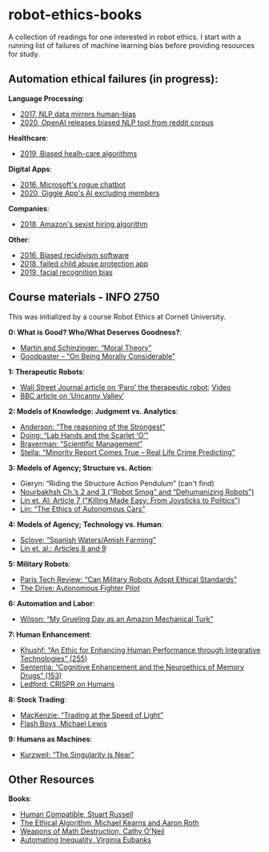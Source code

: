 # robot-ethics-books
A collection of readings for one interested in robot ethics. 
I start with a running list of failures of machine learning bias before providing resources for study.

## Automation ethical failures (in progress):
**Language Processing**:
- [2017, NLP data mirrors human-bias](https://science.sciencemag.org/content/356/6334/183)
- [2020, OpenAI releases biased NLP tool from reddit corpus](https://twitter.com/AnimaAnandkumar/status/1271135883022884864)

**Healthcare**:
- [2019, Biased healh-care algorithms](https://www.nature.com/articles/d41586-019-03228-6)

**Digital Apps**:
- [2016, Microsoft's rogue chatbot](https://www.theverge.com/2016/3/23/11290200/tay-ai-chatbot-released-microsoft)
- [2020, Giggle App's AI excluding members](https://www.theverge.com/2020/2/7/21128236/gender-app-giggle-women-ai-screen-trans-social)

**Companies**:
- [2018, Amazon's sexist hiring algorithm](https://www.reuters.com/article/us-amazon-com-jobs-automation-insight/amazon-scraps-secret-ai-recruiting-tool-that-showed-bias-against-women-idUSKCN1MK08G)

**Other**:
- [2016, Biased recidivism software](https://www.propublica.org/article/how-we-analyzed-the-compas-recidivism-algorithm)
- [2018, failed child abuse protection app](https://www.wired.com/story/excerpt-from-automating-inequality/)
- [2019, facial recognition bias](https://www.nytimes.com/2019/12/19/technology/facial-recognition-bias.html)

## Course materials - INFO 2750
This was initialized by a course Robot Ethics at Cornell University.

**0: What is Good? Who/What Deserves Goodness?**:
- [Martin and Schinzinger: “Moral Theory”](https://github.com/natolambert/robot-ethics-books/blob/master/0_what_is_good/goodpaster-kenneth-on-being-morally-considerable.pdf)
- [Goodpaster – “On Being Morally Considerable”](https://github.com/natolambert/robot-ethics-books/blob/master/0_what_is_good/goodpaster-kenneth-on-being-morally-considerable.pdf)

**1: Therapeutic Robots**:
- [Wall Street Journal article on ‘Paro’ the therapeutic robot](https://www.wsj.com/articles/SB10001424052748704463504575301051844937276); [Video](https://www.youtube.com/watch?v=oJq5PQZHU-I)
- [BBC article on ‘Uncanny Valley’](https://www.bbc.com/future/article/20130901-is-the-uncanny-valley-real)

**2: Models of Knowledge: Judgment vs. Analytics**:
- [Anderson: “The reasoning of the Strongest”](https://github.com/natolambert/robot-ethics-books/blob/master/2_judgement_v_analytics/anderson_reasoning_strongest.pdf)
- [Doing: “Lab Hands and the Scarlet ‘O’”](https://github.com/natolambert/robot-ethics-books/blob/master/2_judgement_v_analytics/doing_lab_hands.pdf)
- [Braverman: “Scientific Management”](https://github.com/natolambert/robot-ethics-books/blob/master/2_judgement_v_analytics/braverman_labor.pdf)
- [Stella: "Minority Report Comes True – Real Life Crime Predicting”](https://www.digitaltrends.com/cool-tech/hitachi-working-on-crime-predicting-technology/)

**3: Models of Agency; Structure vs. Action**:
- Gieryn: “Riding the Structure Action Pendulum” (can't find)
- [Nourbakhsh Ch.’s 2 and 3 (“Robot Smog” and “Dehumanizing Robots”)](https://www.amazon.com/Robot-Futures-Press-Illah-Nourbakhsh/dp/0262018624)
- [Lin et. Al: Article 7 ("Killing Made Easy: From Joysticks to Politics”)](https://github.com/natolambert/robot-ethics-books/blob/master/3_structure_v_action/lin_7_killing.pdf) 
- [Lin: “The Ethics of Autonomous Cars”](https://www.theatlantic.com/technology/archive/2013/10/the-ethics-of-autonomous-cars/280360/)

**4: Models of Agency; Technology vs. Human**:
- [Sclove: “Spanish Waters/Amish Farming”](https://github.com/natolambert/robot-ethics-books/blob/master/4_tech_v_human/sclove_spanish.pdf)
- [Lin et. al.:  Articles 8 and 9](https://www.amazon.com/Robot-Ethics-Implications-Intelligent-Autonomous/dp/026252600X)

**5: Military Robots**:
- [Paris Tech Review: “Can Military Robots Adopt Ethical Standards”](http://parisinnovationreview.com/articles-en/can-military-robots-adopt-ethical-standards)
- [The Drive: Autonomous Fighter Pilot](https://www.thedrive.com/the-war-zone/33866/manned-fighter-to-face-an-autonomous-drone-next-year-in-a-sci-fi-movie-like-showdown)

**6: Automation and Labor**:
- [Wilson: “My Grueling Day as an Amazon Mechanical Turk”](https://kernelmag.dailydot.com/features/report/4732/my-gruelling-day-as-an-amazon-mechanical-turk/)

**7: Human Enhancement**:
- [Khushf: “An Ethic for Enhancing Human Performance through Integrative Technologies” (255)](https://github.com/natolambert/robot-ethics-books/blob/master/7_human_enchancement/khusf_ethic.pdf)
- [Sententia: “Cognitive Enhancement and the Neuroethics of Memory Drugs” (153)](https://github.com/natolambert/robot-ethics-books/blob/master/7_human_enchancement/khusf_ethic.pdf)
- [Ledford: CRISPR on Humans](https://www.nature.com/articles/d41586-020-00655-8)

**8: Stock Trading**:
- [MacKenzie: “Trading at the Speed of Light”](https://www.lrb.co.uk/the-paper/v41/n05/donald-mackenzie/just-how-fast)
- [Flash Boys, Michael Lewis](https://bookshop.org/books/flash-boys-a-wall-street-revolt-9780393351590/9780393351590)

**9: Humans as Machines**:
- [Kurzweil: “The Singularity is Near”](http://www.singularity.com/)


## Other Resources
**Books**:
- [Human Compatible, Stuart Russell](https://bookshop.org/books/human-compatible-artificial-intelligence-and-the-problem-of-control/9780525558613)
- [The Ethical Algorithm, Michael Kearns and Aaron Roth](https://bookshop.org/books/the-ethical-algorithm-the-science-of-socially-aware-algorithm-design/9780190948207)
- [Weapons of Math Destruction, Cathy O'Neil](https://bookshop.org/books/weapons-of-math-destruction-how-big-data-increases-inequality-and-threatens-democracy/9780553418835)
- [Automating Inequality, Virginia Eubanks](https://www.amazon.com/Automating-Inequality-High-Tech-Profile-Police/dp/1250074312)


